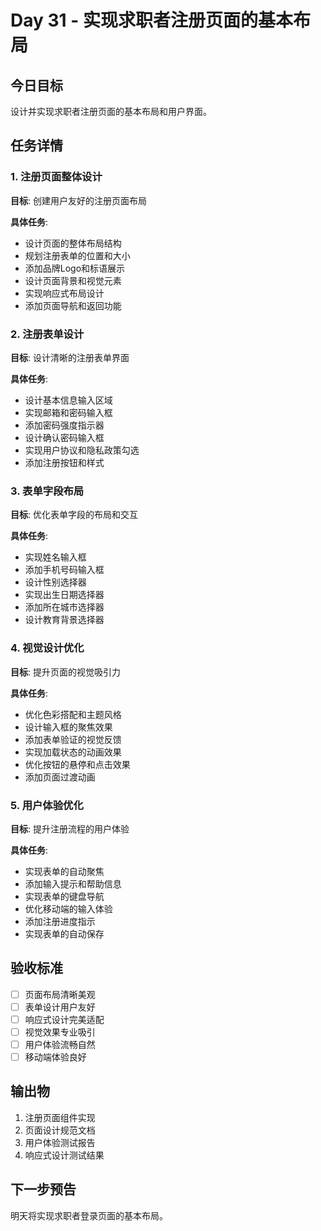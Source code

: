 # Day 31 - 实现求职者注册页面的基本布局

## 今日目标
设计并实现求职者注册页面的基本布局和用户界面。

## 任务详情

### 1. 注册页面整体设计
**目标**: 创建用户友好的注册页面布局

**具体任务**:
- 设计页面的整体布局结构
- 规划注册表单的位置和大小
- 添加品牌Logo和标语展示
- 设计页面背景和视觉元素
- 实现响应式布局设计
- 添加页面导航和返回功能

### 2. 注册表单设计
**目标**: 设计清晰的注册表单界面

**具体任务**:
- 设计基本信息输入区域
- 实现邮箱和密码输入框
- 添加密码强度指示器
- 设计确认密码输入框
- 实现用户协议和隐私政策勾选
- 添加注册按钮和样式

### 3. 表单字段布局
**目标**: 优化表单字段的布局和交互

**具体任务**:
- 实现姓名输入框
- 添加手机号码输入框
- 设计性别选择器
- 实现出生日期选择器
- 添加所在城市选择器
- 设计教育背景选择器

### 4. 视觉设计优化
**目标**: 提升页面的视觉吸引力

**具体任务**:
- 优化色彩搭配和主题风格
- 设计输入框的聚焦效果
- 添加表单验证的视觉反馈
- 实现加载状态的动画效果
- 优化按钮的悬停和点击效果
- 添加页面过渡动画

### 5. 用户体验优化
**目标**: 提升注册流程的用户体验

**具体任务**:
- 实现表单的自动聚焦
- 添加输入提示和帮助信息
- 实现表单的键盘导航
- 优化移动端的输入体验
- 添加注册进度指示
- 实现表单的自动保存

## 验收标准
- [ ] 页面布局清晰美观
- [ ] 表单设计用户友好
- [ ] 响应式设计完美适配
- [ ] 视觉效果专业吸引
- [ ] 用户体验流畅自然
- [ ] 移动端体验良好

## 输出物
1. 注册页面组件实现
2. 页面设计规范文档
3. 用户体验测试报告
4. 响应式设计测试结果

## 下一步预告
明天将实现求职者登录页面的基本布局。
